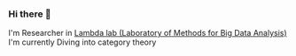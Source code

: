 ### Hi there 👋
I'm Researcher in [Lambda lab (Laboratory of Methods for Big Data Analysis)](https://cs.hse.ru/en/lambda/)
I'm currently Diving into category theory

<!--
**abdalazizrashid/abdalazizrashid** is a ✨ _special_ ✨ repository because its `README.md` (this file) appears on your GitHub profile.

Here are some ideas to get you started:

- 🔭 I’m currently working on ...
- 🌱 I’m currently learning ...
- 👯 I’m looking to collaborate on ...
- 🤔 I’m looking for help with ...
- 💬 Ask me about ...
- 📫 How to reach me: ...
- 😄 Pronouns: ...
- ⚡ Fun fact: ...
-->
